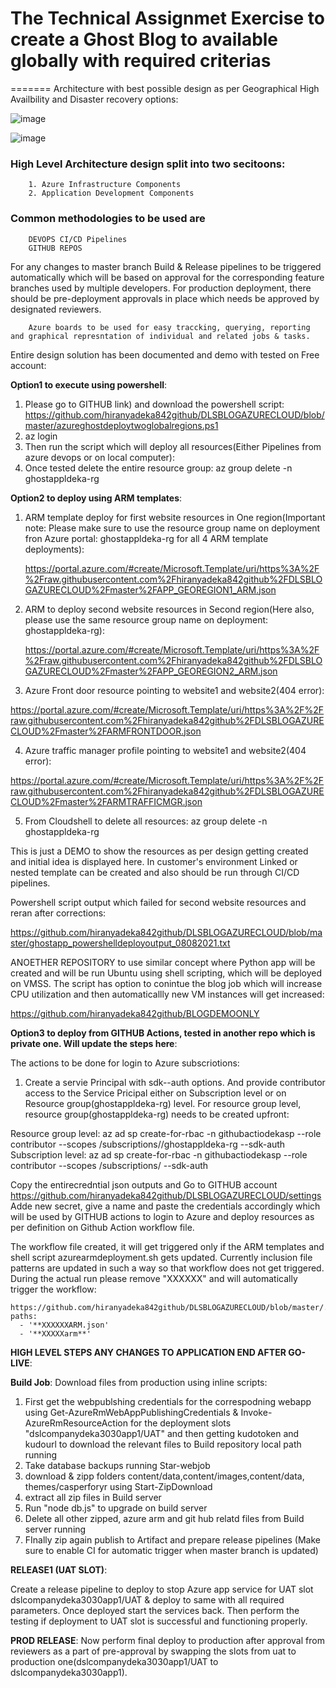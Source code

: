 # The Technical Assignmet Exercise to create a Ghost Blog to available globally with required criterias
=======
Architecture with best possible design as per Geographical High Availbility and Disaster recovery options:

![image](https://user-images.githubusercontent.com/88244214/128779627-a632fa5b-096c-48b9-a93e-613eda9c343b.png)

![image](https://user-images.githubusercontent.com/88244214/128780506-cce90905-c786-42bc-b1ee-23acf9cf21cd.png)


### High Level Architecture design split into two secitoons:
        1. Azure Infrastructure Components
        2. Application Development Components
        
### Common methodologies to be used are  #####
        DEVOPS CI/CD Pipelines
        GITHUB REPOS
        
        
   For any changes to master branch Build & Release pipelines to be triggered automatically which will be based on approval for the corresponding feature branches used by multiple developers. For production deployment, there should be pre-deployment approvals in place which needs be approved by designated reviewers.

        Azure boards to be used for easy traccking, querying, reporting and graphical represntation of individual and related jobs & tasks.
        
  
  Entire design solution has been documented and demo with tested on Free account:

**Option1 to execute using powershell**:

1.	Please go to GITHUB link) and download the powershell script:
	        https://github.com/hiranyadeka842github/DLSBLOGAZURECLOUD/blob/master/azureghostdeploytwoglobalregions.ps1
2.	az login
4.	Then run the script which will deploy all resources(Either Pipelines from azure devops or on local computer):
5.	Once tested delete the entire resource group:
                az group delete -n ghostappldeka-rg

**Option2 to deploy using ARM templates**:

1. ARM template deploy for first website resources in One region(Important note: Please make sure to use the resource group name on deployment fron Azure portal: ghostappldeka-rg for all 4 ARM template deployments):

      https://portal.azure.com/#create/Microsoft.Template/uri/https%3A%2F%2Fraw.githubusercontent.com%2Fhiranyadeka842github%2FDLSBLOGAZURECLOUD%2Fmaster%2FAPP_GEOREGION1_ARM.json
      
2. ARM to deploy second website resources in Second region(Here also, please use the same resource group name on deployment: ghostappldeka-rg):

      https://portal.azure.com/#create/Microsoft.Template/uri/https%3A%2F%2Fraw.githubusercontent.com%2Fhiranyadeka842github%2FDLSBLOGAZURECLOUD%2Fmaster%2FAPP_GEOREGION2_ARM.json

3. Azure Front door resource pointing to website1 and website2(404 error):

https://portal.azure.com/#create/Microsoft.Template/uri/https%3A%2F%2Fraw.githubusercontent.com%2Fhiranyadeka842github%2FDLSBLOGAZURECLOUD%2Fmaster%2FARMFRONTDOOR.json

4. Azure traffic manager profile pointing to website1 and website2(404 error):

https://portal.azure.com/#create/Microsoft.Template/uri/https%3A%2F%2Fraw.githubusercontent.com%2Fhiranyadeka842github%2FDLSBLOGAZURECLOUD%2Fmaster%2FARMTRAFFICMGR.json

5. From Cloudshell to delete all resources:
	az group delete -n ghostappldeka-rg

This is just a DEMO to show the resources as per design getting created and initial idea is displayed here. In customer's environment Linked or nested template can be created and also should be run through CI/CD pipelines.

Powershell script output which failed for second website resources and reran after corrections:

https://github.com/hiranyadeka842github/DLSBLOGAZURECLOUD/blob/master/ghostapp_powershelldeployoutput_08082021.txt


ANOETHER REPOSITORY to use similar concept where Python app will be created and will be run Ubuntu using shell scripting, which will be deployed on VMSS. The script has option to conintue the blog job which will increase CPU utilization and then automaticallly new VM instances will get increased:

https://github.com/hiranyadeka842github/BLOGDEMOONLY


**Option3 to deploy from GITHUB Actions, tested in another repo which is private one. Will update the steps here**:

The actions to be done for login to Azure subscriotions:

1. Create a servie Principal with sdk--auth options. And provide contributor access to the Service Pricipal either on Subscription level or on Resource group(ghostappldeka-rg) level. For resource group level, resource group(ghostappldeka-rg) needs to be created upfront:
		
Resource group level:	az ad sp create-for-rbac -n githubactiodekasp --role contributor --scopes /subscriptions/<Subscription Name>/ghostappldeka-rg --sdk-auth
Subscription level: az ad sp create-for-rbac -n githubactiodekasp --role contributor --scopes /subscriptions/<Subscription Name> --sdk-auth

Copy the entirecredntial json outputs and Go to GITHUB account https://github.com/hiranyadeka842github/DLSBLOGAZURECLOUD/settings
Adde new secret, give a name and paste the credentials accordingly which will be used by GITHUB actions to login to Azure and deploy resources as per definition on Github Action workflow file.  

The workflow file created, it will get triggered only if the ARM templates and shell script azurearmdeployment.sh gets updated. Currently inclusion file patterns are updated in such a way so that workflow does not get triggered. During the actual run please remove "XXXXXX" and will automatically trigger the workflow:
	
	https://github.com/hiranyadeka842github/DLSBLOGAZURECLOUD/blob/master/.github/workflows/allarmsdeploy.yml
    paths:
      - '**XXXXXXARM.json'
      - '**XXXXXarm**'


**HIGH LEVEL STEPS ANY CHANGES TO APPLICATION END AFTER GO-LIVE**:

**Build Job**: Download files from production using inline scripts:

1. First get the webpublshing credentials for the correspodning webapp using Get-AzureRmWebAppPublishingCredentials & Invoke-AzureRmResourceAction for the deployment slots "dslcompanydeka3030app1/UAT" and then getting kudotoken and kudourl to download the relevant files to Build repository local path running 
2. Take database backups running Star-webjob
3. download & zipp folders content/data,content/images,content/data, themes/casperforyr  using Start-ZipDownload
4.  extract all zip files in Build server
5. Run "node db.js"  to upgrade on build server
6. Delete all other zipped, azure arm and git hub relatd files from Build server running 
7. FInally zip again publish to Artifact and prepare release pipelines (Make sure to enable CI for automatic trigger when master branch is updated)

**RELEASE1 (UAT SLOT)**:

Create a release pipeline to deploy to stop Azure app service for UAT slot dslcompanydeka3030app1/UAT & deploy to same with all required parameters. Once deployed start the services back. Then perform the testing if deployment to UAT slot is successful and functioning properly.

**PROD RELEASE**:
Now perform final deploy to production after approval from reviewers as a part of pre-approval by swapping the slots from uat to production one(dslcompanydeka3030app1/UAT to dslcompanydeka3030app1).
